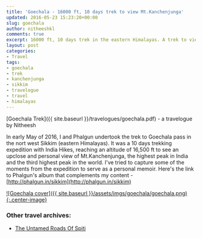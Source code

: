 ```yaml
---
title: 'Goechala - 16000 ft, 10 days trek to view Mt.Kanchenjunga'
updated: 2016-05-23 15:23:20+00:00
slug: goechala
author: nitheeshkl
comments: true
excerpt: 16000 ft, 10 days trek in the eastern Himalayas. A trek to view the magnificent Mt.Kanchenjunga.
layout: post
categories:
- Travel
tags:
- goechala
- trek
- kanchenjunga
- sikkim
- travelogue
- travel
- himalayas
---
```

 
[Goechala Trek]({{ site.baseurl }}/travelogues/goechala.pdf) - a travelogue by Nitheesh

In early May of 2016, I and Phalgun undertook the trek to Goechala pass in the nort west Sikkim (eastern Himalayas).
 It was a 10 days trekking expedition with India Hikes, reaching an altitude of 16,500 ft to see an upclose and 
personal view of Mt.Kanchenjunga, the highest peak in India and the third highest peak in the world.
 I've tried to capture some of the moments from the expedition to serve as a personal memoir. Here's the link to 
 Phalgun's album that complements my content - [http://phalgun.in/sikkim](http://phalgun.in/sikkim)

<a href="{{ site.baseurl }}/travelogues/goechala.pdf">
![Goechala cover]({{ site.baseurl }}/assets/imgs/goechala/goechala.png){:.center-image}
</a>

### Other travel archives:

* [The Untamed Roads Of Spiti](spiti-ride)
